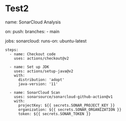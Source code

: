 # Test2
name: SonarCloud Analysis

on:
  push:
    branches:
      - main

jobs:
  sonarcloud:
    runs-on: ubuntu-latest

    steps:
      - name: Checkout code
        uses: actions/checkout@v2

      - name: Set up JDK
        uses: actions/setup-java@v2
        with:
          distribution: 'adopt'
          java-version: '11'

      - name: SonarCloud Scan
        uses: sonarsource/sonarcloud-github-action@v1
        with:
          projectKey: ${{ secrets.SONAR_PROJECT_KEY }}
          organization: ${{ secrets.SONAR_ORGANIZATION }}
          token: ${{ secrets.SONAR_TOKEN }}
